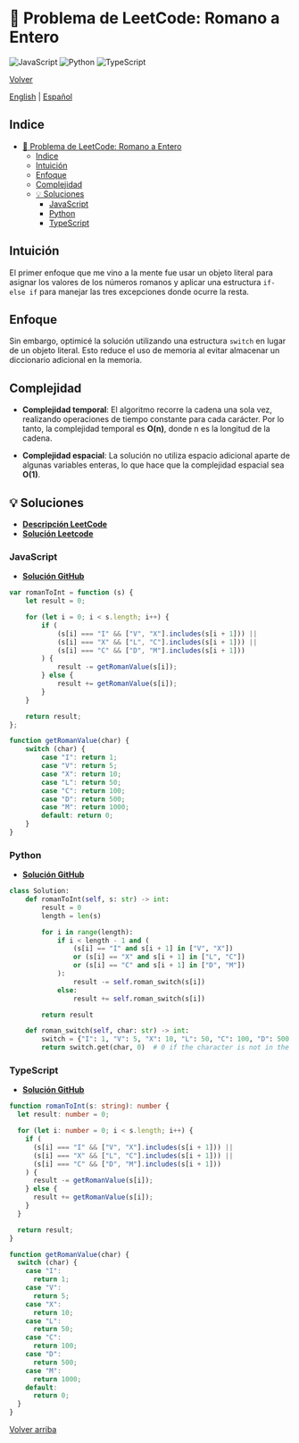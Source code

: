 # 🤔 Problema de LeetCode: Romano a Entero

![JavaScript](https://img.shields.io/badge/JavaScript-F7DF1E?logo=javascript&logoColor=black)
![Python](https://img.shields.io/badge/Python-3776AB?logo=python&logoColor=white)
![TypeScript](https://img.shields.io/badge/TypeScript-3178C6?logo=typescript&logoColor=white)

[Volver](../README.md)

[English](./13.RomanToInteger.md) | [Español](./13.RomanToInteger-es.md)

## Indice

- [🤔 Problema de LeetCode: Romano a Entero](#-problema-de-leetcode-romano-a-entero)
  - [Indice](#indice)
  - [Intuición](#intuición)
  - [Enfoque](#enfoque)
  - [Complejidad](#complejidad)
  - [💡 Soluciones](#-soluciones)
    - [JavaScript](#javascript)
    - [Python](#python)
    - [TypeScript](#typescript)

## Intuición

El primer enfoque que me vino a la mente fue usar un objeto literal para asignar los valores de los números romanos y aplicar una estructura `if-else if` para manejar las tres excepciones donde ocurre la resta.

## Enfoque

Sin embargo, optimicé la solución utilizando una estructura `switch` en lugar de un objeto literal. Esto reduce el uso de memoria al evitar almacenar un diccionario adicional en la memoria.

## Complejidad

- **Complejidad temporal**:
El algoritmo recorre la cadena una sola vez, realizando operaciones de tiempo constante para cada carácter. Por lo tanto, la complejidad temporal es **O(n)**, donde n es la longitud de la cadena.

- **Complejidad espacial**:
La solución no utiliza espacio adicional aparte de algunas variables enteras, lo que hace que la complejidad espacial sea **O(1)**.

## 💡 Soluciones

- **[Descripción LeetCode](https://leetcode.com/problems/roman-to-integer/description/)**
- **[Solución Leetcode](https://leetcode.com/problems/roman-to-integer/solutions/6533883/switch-solution-by-danielpaez-dev-hirg/)**

### JavaScript

- **[Solución GitHub](../solutions/JavaScript/13.RomanToInteger.js)**

```javascript
var romanToInt = function (s) {
    let result = 0;

    for (let i = 0; i < s.length; i++) {
        if (
            (s[i] === "I" && ["V", "X"].includes(s[i + 1])) ||
            (s[i] === "X" && ["L", "C"].includes(s[i + 1])) ||
            (s[i] === "C" && ["D", "M"].includes(s[i + 1]))
        ) {
            result -= getRomanValue(s[i]);
        } else {
            result += getRomanValue(s[i]);
        }
    }

    return result;
};

function getRomanValue(char) {
    switch (char) {
        case "I": return 1;
        case "V": return 5;
        case "X": return 10;
        case "L": return 50;
        case "C": return 100;
        case "D": return 500;
        case "M": return 1000;
        default: return 0;
    }
}

```

### Python

- **[Solución GitHub](../solutions/Python/13.RomanToInteger.py)**

```python
class Solution:
    def romanToInt(self, s: str) -> int:
        result = 0
        length = len(s)

        for i in range(length):
            if i < length - 1 and (
                (s[i] == "I" and s[i + 1] in ["V", "X"])
                or (s[i] == "X" and s[i + 1] in ["L", "C"])
                or (s[i] == "C" and s[i + 1] in ["D", "M"])
            ):
                result -= self.roman_switch(s[i])
            else:
                result += self.roman_switch(s[i])

        return result

    def roman_switch(self, char: str) -> int:
        switch = {"I": 1, "V": 5, "X": 10, "L": 50, "C": 100, "D": 500, "M": 1000}
        return switch.get(char, 0)  # 0 if the character is not in the dictionary

```

### TypeScript

- **[Solución GitHub](../solutions/TypeScript/13.RomanToInteger.ts)**

```typescript
function romanToInt(s: string): number {
  let result: number = 0;

  for (let i: number = 0; i < s.length; i++) {
    if (
      (s[i] === "I" && ["V", "X"].includes(s[i + 1])) ||
      (s[i] === "X" && ["L", "C"].includes(s[i + 1])) ||
      (s[i] === "C" && ["D", "M"].includes(s[i + 1]))
    ) {
      result -= getRomanValue(s[i]);
    } else {
      result += getRomanValue(s[i]);
    }
  }

  return result;
}

function getRomanValue(char) {
  switch (char) {
    case "I":
      return 1;
    case "V":
      return 5;
    case "X":
      return 10;
    case "L":
      return 50;
    case "C":
      return 100;
    case "D":
      return 500;
    case "M":
      return 1000;
    default:
      return 0;
  }
}
```

[Volver arriba](#indice)
